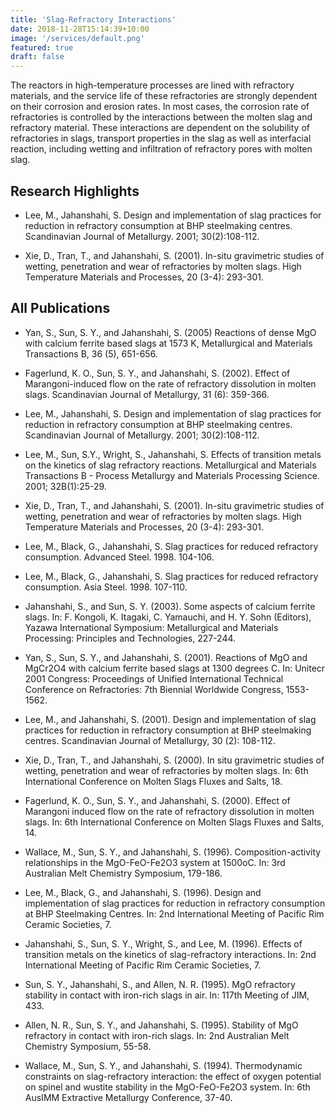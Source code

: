 ```yaml
---
title: 'Slag-Refractory Interactions'
date: 2018-11-28T15:14:39+10:00
image: '/services/default.png'
featured: true
draft: false
---
```


The reactors in high-temperature processes are lined with refractory materials, and the service life of these refractories are strongly dependent on their corrosion and erosion rates. In most cases, the corrosion rate of refractories is controlled by the interactions between the molten slag and refractory material. These interactions are dependent on the solubility of refractories in slags, transport properties in the slag as well as interfacial reaction, including wetting and infiltration of refractory pores with molten slag.

## Research Highlights

- Lee, M., Jahanshahi, S. Design and implementation of slag practices for reduction in refractory consumption at BHP steelmaking centres. Scandinavian Journal of Metallurgy. 2001; 30(2):108-112.

- Xie, D., Tran, T., and Jahanshahi, S. (2001). In-situ gravimetric studies of wetting, penetration and wear of refractories by molten slags. High Temperature Materials and Processes, 20 (3-4): 293-301. 

## All Publications

- Yan, S., Sun, S. Y., and Jahanshahi, S. (2005) Reactions of dense MgO with calcium ferrite based slags at 1573 K, Metallurgical and Materials Transactions B, 36 (5), 651-656. 

- Fagerlund, K. O., Sun, S. Y., and Jahanshahi, S. (2002). Effect of Marangoni-induced flow on the rate of refractory dissolution in molten slags. Scandinavian Journal of Metallurgy, 31 (6): 359-366.

- Lee, M., Jahanshahi, S. Design and implementation of slag practices for reduction in refractory consumption at BHP steelmaking centres. Scandinavian Journal of Metallurgy. 2001; 30(2):108-112.

- Lee, M., Sun, S.Y., Wright, S., Jahanshahi, S. Effects of transition metals on the kinetics of slag refractory reactions. Metallurgical and Materials Transactions B - Process Metallurgy and Materials Processing Science. 2001; 32B(1):25-29.

- Xie, D., Tran, T., and Jahanshahi, S. (2001). In-situ gravimetric studies of wetting, penetration and wear of refractories by molten slags. High Temperature Materials and Processes, 20 (3-4): 293-301. 

- Lee, M., Black, G., Jahanshahi, S. Slag practices for reduced refractory consumption. Advanced Steel. 1998. 104-106.

- Lee, M., Black, G., Jahanshahi, S. Slag practices for reduced refractory consumption. Asia Steel. 1998. 107-110.

- Jahanshahi, S., and Sun, S. Y. (2003). Some aspects of calcium ferrite slags. In: F. Kongoli, K. Itagaki, C. Yamauchi, and H. Y. Sohn (Editors), Yazawa International Symposium: Metallurgical and Materials Processing: Principles and Technologies, 227-244. 

- Yan, S., Sun, S. Y., and Jahanshahi, S. (2001). Reactions of MgO and MgCr2O4 with calcium ferrite based slags at 1300 degrees C. In: Unitecr 2001 Congress: Proceedings of Unified International Technical Conference on Refractories: 7th Biennial Worldwide Congress, 1553-1562. 

- Lee, M., and Jahanshahi, S. (2001). Design and implementation of slag practices for reduction in refractory consumption at BHP steelmaking centres. Scandinavian Journal of Metallurgy, 30 (2): 108-112. 

- Xie, D., Tran, T., and Jahanshahi, S. (2000). In situ gravimetric studies of wetting, penetration and wear of refractories by molten slags. In: 6th International Conference on Molten Slags Fluxes and Salts, 18. 

- Fagerlund, K. O., Sun, S. Y., and Jahanshahi, S. (2000). Effect of Marangoni induced flow on the rate of refractory dissolution in molten slags. In: 6th International Conference on Molten Slags Fluxes and Salts, 14.

- Wallace, M., Sun, S. Y., and Jahanshahi, S. (1996). Composition-activity relationships in the MgO-FeO-Fe2O3 system at 1500oC. In: 3rd Australian Melt Chemistry Symposium, 179-186. 

- Lee, M., Black, G., and Jahanshahi, S. (1996). Design and implementation of slag practices for reduction in refractory consumption at BHP Steelmaking Centres. In: 2nd International Meeting of Pacific Rim Ceramic Societies, 7. 

- Jahanshahi, S., Sun, S. Y., Wright, S., and Lee, M. (1996). Effects of transition metals on the kinetics of slag-refractory interactions. In: 2nd International Meeting of Pacific Rim Ceramic Societies, 7. 

- Sun, S. Y., Jahanshahi, S., and Allen, N. R. (1995). MgO refractory stability in contact with iron-rich slags in air. In: 117th Meeting of JIM, 433. 

- Allen, N. R., Sun, S. Y., and Jahanshahi, S. (1995). Stability of MgO refractory in contact with iron-rich slags. In: 2nd Australian Melt Chemistry Symposium, 55-58. 

- Wallace, M., Sun, S. Y., and Jahanshahi, S. (1994). Thermodynamic constraints on slag-refractory interaction: the effect of oxygen potential on spinel and wustite stability in the MgO-FeO-Fe2O3 system. In: 6th AusIMM Extractive Metallurgy Conference, 37-40. 